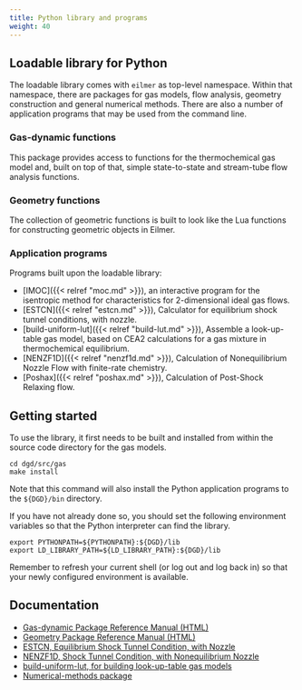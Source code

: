 ```yaml
---
title: Python library and programs
weight: 40
---
```

## Loadable library for Python
The loadable library comes with `eilmer` as top-level namespace.
Within that namespace, there are packages for gas models,
flow analysis, geometry construction and general numerical methods.
There are also a number of application programs that may be used
from the command line.

### Gas-dynamic functions

This package provides access to functions for the thermochemical gas model
and, built on top of that, simple state-to-state and
stream-tube flow analysis functions.

### Geometry functions
The collection of geometric functions is built to look like the Lua functions
for constructing geometric objects in Eilmer.

### Application programs
Programs built upon the loadable library:
+ [IMOC]({{< relref "moc.md" >}}),
  an interactive program for the isentropic method for characteristics
  for 2-dimensional ideal gas flows.
+ [ESTCN]({{< relref "estcn.md" >}}),
  Calculator for equilibrium shock tunnel conditions, with nozzle.
+ [build-uniform-lut]({{< relref "build-lut.md" >}}),
  Assemble a look-up-table gas model, based on CEA2 calculations
  for a gas mixture in thermochemical equilibrium.
+ [NENZF1D]({{< relref "nenzf1d.md" >}}),
  Calculation of Nonequilibrium Nozzle Flow with finite-rate chemistry.
+ [Poshax]({{< relref "poshax.md" >}}),
  Calculation of Post-Shock Relaxing flow.

## Getting started

To use the library, it first needs to be built and installed from within
the source code directory for the gas models.

    cd dgd/src/gas
    make install

Note that this command will also install the Python application programs
to the `${DGD}/bin` directory.

If you have not already done so,
you should set the following environment variables
so that the Python interpreter can find the library.

    export PYTHONPATH=${PYTHONPATH}:${DGD}/lib
    export LD_LIBRARY_PATH=${LD_LIBRARY_PATH}:${DGD}/lib


Remember to refresh your current shell (or log out and log back in) so
that your newly configured environment is available.


## Documentation

- [Gas-dynamic Package Reference Manual (HTML)](/html/library-reference-manual.html)
- [Geometry Package Reference Manual (HTML)](/html/geometry-reference-manual.html)
- [ESTCN, Equilibrium Shock Tunnel Condition, with Nozzle](/html/estcn-manual.html)
- [NENZF1D, Shock Tunnel Condition, with Nonequilibrium Nozzle](/html/nenzf1d-manual.html)
- [build-uniform-lut, for building look-up-table gas models](/html/build-lut-manual.html)
- [Numerical-methods package](/html/nm-reference-manual.html)

